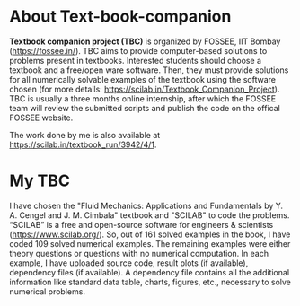 # About Text-book-companion
**Textbook companion project (TBC)** is organized by FOSSEE, IIT Bombay (https://fossee.in/). TBC aims to provide computer-based solutions to problems present in textbooks. Interested students should choose a textbook and a free/open ware software. Then, they must provide solutions for all numerically solvable examples of the textbook using the software chosen (for more details: https://scilab.in/Textbook_Companion_Project). TBC is usually a three months online internship, after which the FOSSEE team will review the submitted scripts and publish the code on the offical FOSSEE website.

The work done by me is also available at https://scilab.in/textbook_run/3942/4/1.

# My TBC
I have chosen the "Fluid Mechanics: Applications and Fundamentals by Y. A. Cengel and J. M. Cimbala" textbook and "SCILAB" to code the problems. “SCILAB” is a free and open-source software for engineers & scientists (https://www.scilab.org/). So, out of 161 solved examples in the book, I have coded 109 solved numerical examples. The remaining examples were either theory questions or questions with no numerical computation. In each example, I have uploaded source code, result plots (if available), dependency files (if available). A dependency file contains all the additional information like standard data table, charts, figures, etc., necessary to solve numerical problems.
